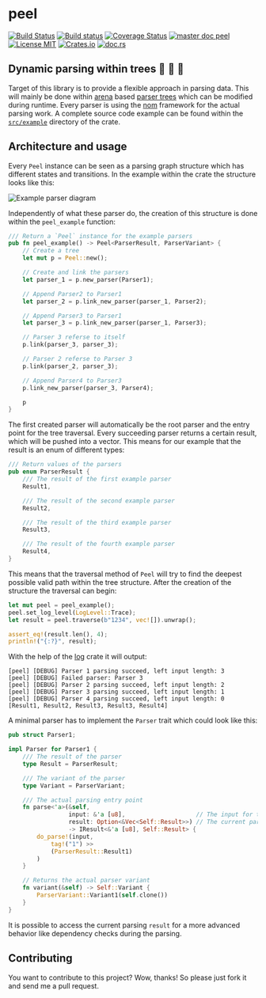 # peel
[![Build Status](https://travis-ci.org/saschagrunert/peel.svg)](https://travis-ci.org/saschagrunert/peel) [![Build status](https://ci.appveyor.com/api/projects/status/i67yq6yij2k17iwc?svg=true)](https://ci.appveyor.com/project/saschagrunert/peel) [![Coverage Status](https://coveralls.io/repos/github/saschagrunert/peel/badge.svg)](https://coveralls.io/github/saschagrunert/peel?branch=master) [![master doc peel](https://img.shields.io/badge/master_doc-peel-blue.svg)](https://saschagrunert.github.io/peel) [![License MIT](https://img.shields.io/badge/license-MIT-blue.svg)](https://github.com/saschagrunert/peel/blob/master/LICENSE) [![Crates.io](https://img.shields.io/crates/v/peel.svg)](https://crates.io/crates/peel) [![doc.rs](https://docs.rs/peel/badge.svg)](https://docs.rs/peel)
## Dynamic parsing within trees 🌲 🌳 🌴
Target of this library is to provide a flexible approach in parsing data. This will mainly be done within
[arena](https://en.wikipedia.org/wiki/Region-based_memory_management) based
[parser trees](https://en.wikipedia.org/wiki/Parse_tree) which can be modified during runtime. Every parser is using the
[nom](https://github.com/Geal/nom) framework for the actual parsing work. A complete source code example can be found
within the [`src/example`](https://github.com/saschagrunert/peel/tree/master/src/example) directory of the crate.

## Architecture and usage
Every `Peel` instance can be seen as a parsing graph structure which has different states and transitions. In the
example within the crate the structure looks like this:

![Example parser diagram](.github/example.png)

Independently of what these parser do, the creation of this structure is done within the `peel_example` function:

```rust
/// Return a `Peel` instance for the example parsers
pub fn peel_example() -> Peel<ParserResult, ParserVariant> {
    // Create a tree
    let mut p = Peel::new();

    // Create and link the parsers
    let parser_1 = p.new_parser(Parser1);

    // Append Parser2 to Parser1
    let parser_2 = p.link_new_parser(parser_1, Parser2);

    // Append Parser3 to Parser1
    let parser_3 = p.link_new_parser(parser_1, Parser3);

    // Parser 3 referse to itself
    p.link(parser_3, parser_3);

    // Parser 2 referse to Parser 3
    p.link(parser_2, parser_3);

    // Append Parser4 to Parser3
    p.link_new_parser(parser_3, Parser4);

    p
}
```

The first created parser will automatically be the root parser and the entry point for the tree traversal. Every
succeeding parser returns a certain result, which will be pushed into a vector. This means for our example that the
result is an enum of different types:

```rust
/// Return values of the parsers
pub enum ParserResult {
    /// The result of the first example parser
    Result1,

    /// The result of the second example parser
    Result2,

    /// The result of the third example parser
    Result3,

    /// The result of the fourth example parser
    Result4,
}
```

This means that the traversal method of `Peel` will try to find the deepest possible valid path within the tree
structure. After the creation of the structure the traversal can begin:

```rust
let mut peel = peel_example();
peel.set_log_level(LogLevel::Trace);
let result = peel.traverse(b"1234", vec![]).unwrap();

assert_eq!(result.len(), 4);
println!("{:?}", result);
```

With the help of the [log](https://crates.io/crates/log) crate it will output:
```
[peel] [DEBUG] Parser 1 parsing succeed, left input length: 3
[peel] [DEBUG] Failed parser: Parser 3
[peel] [DEBUG] Parser 2 parsing succeed, left input length: 2
[peel] [DEBUG] Parser 3 parsing succeed, left input length: 1
[peel] [DEBUG] Parser 4 parsing succeed, left input length: 0
[Result1, Result2, Result3, Result3, Result4]
```

A minimal parser has to implement the `Parser` trait which could look like this:
```rust
pub struct Parser1;

impl Parser for Parser1 {
    /// The result of the parser
    type Result = ParserResult;

    /// The variant of the parser
    type Variant = ParserVariant;

    /// The actual parsing entry point
    fn parse<'a>(&self,
                 input: &'a [u8],                    // The input for the parser
                 result: Option<&Vec<Self::Result>>) // The current parsing result
                 -> IResult<&'a [u8], Self::Result> {
        do_parse!(input,
            tag!("1") >>
            (ParserResult::Result1)
        )
    }

    // Returns the actual parser variant
    fn variant(&self) -> Self::Variant {
        ParserVariant::Variant1(self.clone())
    }
}
```

It is possible to access the current parsing `result` for a more advanced behavior like dependency checks during the
parsing.

## Contributing
You want to contribute to this project? Wow, thanks! So please just fork it and send me a pull request.
